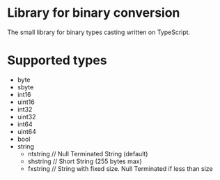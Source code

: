 # Library for binary conversion
The small library for binary types casting written on TypeScript.  

# Supported types

- byte
- sbyte
- int16
- uint16
- int32
- uint32
- int64
- uint64
- bool
- string
    - ntstring // Null Terminated String (default)
    - shstring // Short String (255 bytes max)
    - fxstring // String with fixed size. Null Terminated if less than size
